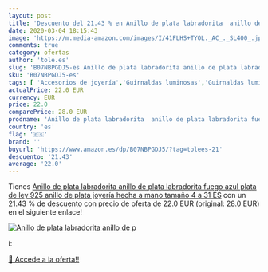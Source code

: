 ```yaml
---
layout: post
title: 'Descuento del 21.43 % en Anillo de plata labradorita  anillo de p'
date: 2020-03-04 18:15:43
image: 'https://m.media-amazon.com/images/I/41FLHS+TYOL._AC_._SL400_.jpg'
comments: true
category: ofertas
author: 'tole.es'
slug: 'B07NBPGDJ5-es Anillo de plata labradorita anillo de plata labradorita...'
sku: 'B07NBPGDJ5-es'
tags: [ 'Accesorios de joyería','Guirnaldas luminosas','Guirnaldas luminosas de interior','Iluminación','Joyería','Limpieza y cuidado de joyas','de','ley','plata', ]
actualPrice: 22.0 EUR
currency: EUR
price: 22.0
comparePrice: 28.0 EUR
prodname: 'Anillo de plata labradorita  anillo de plata labradorita fuego azul  plata de ley 925  anillo de plata  joyería hecha a mano  tamaño 4 a 31 ES'
country: 'es'
flag: '🇪🇸'
brand: ''
buyurl: 'https://www.amazon.es/dp/B07NBPGDJ5/?tag=tolees-21'
descuento: '21.43'
average: '22.0'
---
```


Tienes [Anillo de plata labradorita  anillo de plata labradorita fuego azul  plata de ley 925  anillo de plata  joyería hecha a mano  tamaño 4 a 31 ES](https://www.amazon.es/dp/B07NBPGDJ5/?tag=tolees-21) con un 21.43 % de descuento con precio de oferta de 22.0 EUR (original: 28.0 EUR) en el siguiente enlace!

[![Anillo de plata labradorita  anillo de p](https://m.media-amazon.com/images/I/41FLHS+TYOL._AC_._SL400_.jpg)](https://www.amazon.es/dp/B07NBPGDJ5/?tag=tolees-21)

ℹ️:


[🛒 Accede a la oferta!!](https://www.amazon.es/dp/B07NBPGDJ5/?tag=tolees-21)
